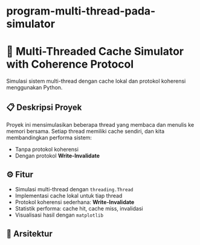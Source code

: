 # program-multi-thread-pada-simulator
# 🧵 Multi-Threaded Cache Simulator with Coherence Protocol

Simulasi sistem multi-thread dengan cache lokal dan protokol koherensi menggunakan Python.

## 📋 Deskripsi Proyek

Proyek ini mensimulasikan beberapa thread yang membaca dan menulis ke memori bersama. Setiap thread memiliki cache sendiri, dan kita membandingkan performa sistem:

- Tanpa protokol koherensi
- Dengan protokol **Write-Invalidate**

## ⚙️ Fitur

- Simulasi multi-thread dengan `threading.Thread`
- Implementasi cache lokal untuk tiap thread
- Protokol koherensi sederhana: **Write-Invalidate**
- Statistik performa: cache hit, cache miss, invalidasi
- Visualisasi hasil dengan `matplotlib`

## 🧠 Arsitektur

